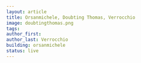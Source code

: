 ```yaml
---
layout: article
title: Orsanmichele, Doubting Thomas, Verrocchio
image: doubtingthomas.png
tags:
author_first: 
author_last: Verrocchio
building: orsanmichele
status: live
---
```

